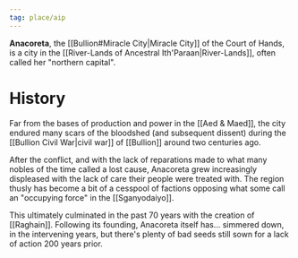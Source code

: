```yaml
---
tag: place/aip
---
```

**Anacoreta**, the [[Bullion#Miracle City|Miracle City]] of the Court of Hands, is a city in the [[River-Lands of Ancestral Ith'Paraan|River-Lands]], often called her "northern capital". 

# History

Far from the bases of production and power in the [[Aed & Maed]], the city endured many scars of the bloodshed (and subsequent dissent) during the [[Bullion Civil War|civil war]] of [[Bullion]] around two centuries ago. 

After the conflict, and with the lack of reparations made to what many nobles of the time called a lost cause, Anacoreta grew increasingly displeased with the lack of care their people were treated with. The region thusly has become a bit of a cesspool of factions opposing what some call an "occupying force" in the [[Sganyodaiyo]].

This ultimately culminated in the past 70 years with the creation of [[Raghain]]. Following its founding, Anacoreta itself has... simmered down, in the intervening years, but there's plenty of bad seeds still sown for a lack of action 200 years prior.